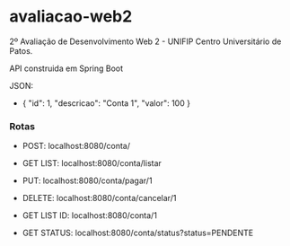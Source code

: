 # avaliacao-web2
2º Avaliação de Desenvolvimento Web 2 - UNIFIP Centro Universitário de Patos.

API construida em Spring Boot

JSON:
- {
	"id": 1,
	"descricao": "Conta 1",
	"valor": 100
}

### Rotas

- POST:
localhost:8080/conta/

- GET LIST:
localhost:8080/conta/listar

- PUT:
localhost:8080/conta/pagar/1

- DELETE:
localhost:8080/conta/cancelar/1

- GET LIST ID:
localhost:8080/conta/1

- GET STATUS:
localhost:8080/conta/status?status=PENDENTE

